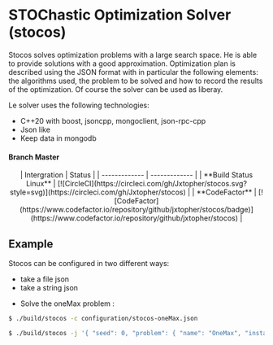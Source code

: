# STOChastic Optimization Solver (stocos)

Stocos solves optimization problems with a large search space.  He is able to provide solutions with a good approximation. Optimization plan is described using the JSON format with in particular the following elements: the algorithms used, the problem to be solved and how to record the results of the optimization. Of course the solver can be used as liberay.


Le solver uses the following technologies:
- C++20 with boost, jsoncpp, mongoclient, json-rpc-cpp
- Json like
- Keep data in mongodb


#### Branch Master 

<p align="center">
| Intergration  |        Status |
| ------------- | ------------- |
| **Build Status Linux**  | [![CircleCI](https://circleci.com/gh/Jxtopher/stocos.svg?style=svg)](https://circleci.com/gh/Jxtopher/stocos) |
| **CodeFactor**    | [![CodeFactor](https://www.codefactor.io/repository/github/jxtopher/stocos/badge)](https://www.codefactor.io/repository/github/jxtopher/stocos) |
</p>

## Example

Stocos can be configured in two different ways:
- take a file json
- take a string json


* Solve the oneMax problem :

```bash
$ ./build/stocos -c configuration/stocos-oneMax.json
```

```bash
$ ./build/stocos -j '{ "seed": 0, "problem": { "name": "OneMax", "instance": "instances/OneMax/onemax-50.json" }, "parameter_id": 0, "OptimizationAlgorithm": { "0": { "className":"IteratedLocalSearch", "StoppingCriteria": { "budget": 100, "fitnessObjectif": 50 }, "AtomicOperation": { "className": "FlipBit", "c": 1 }, "OptimizationAlgorithm": { "className": "FirstImprovement", "StoppingCriteria": { "budget": 100, "fitnessObjectif": 50 }, "AtomicOperation": { "className": "FlipBit", "c": 1 } } }  }, "Statistic": { "recording":"stdout", "sensorNumRound" : true, "sensorSolution" : true, "sensorStopwatch" : false, "sensorFinal" : { "name" : "oneMax", "num" : 6 } } }'
```


